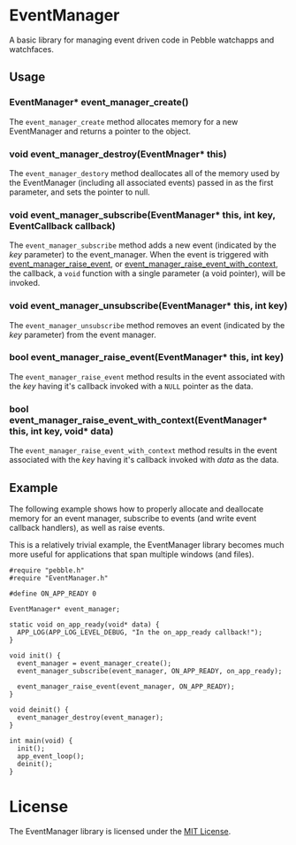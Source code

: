 # EventManager

A basic library for managing event driven code in Pebble watchapps and watchfaces.

## Usage

### EventManager* event_manager_create()

The `event_manager_create` method allocates memory for a new EventManager and returns a pointer to the object.

### void event_manager_destroy(EventMnager* this)

The `event_manager_destory` method deallocates all of the memory used by the EventManager (including all associated events) passed in as the first parameter, and sets the pointer to null.

### void event_manager_subscribe(EventManager* this, int key, EventCallback callback)

The `event_manager_subscribe` method adds a new event (indicated by the *key* parameter) to the event_manager. When the event is triggered with [event_manager_raise_event](#bool-event_manager_raise_eventeventmanager-this-int-key), or [event_manager_raise_event_with_context](#bool-event_manager_raise_event_with_contexteventmanager-this-int-key-void-data), the callback, a `void` function with a single parameter (a void pointer), will be invoked.

### void event_manager_unsubscribe(EventManager* this, int key)

The `event_manager_unsubscribe` method removes an event (indicated by the *key* parameter) from the event manager.

### bool event_manager_raise_event(EventManager* this, int key)
The `event_manager_raise_event` method results in the event associated with the *key* having it's callback invoked with a `NULL` pointer as the data.

### bool event_manager_raise_event_with_context(EventManager* this, int key, void* data)
The `event_manager_raise_event_with_context` method results in the event associated with the *key* having it's callback invoked with *data* as the data.

## Example

The following example shows how to properly allocate and deallocate memory for an event manager, subscribe to events (and write event callback handlers), as well as raise events.

This is a relatively trivial example, the EventManager library becomes much more useful for applications that span multiple windows (and files).

```
#require "pebble.h"
#require "EventManager.h"

#define ON_APP_READY 0

EventManager* event_manager;

static void on_app_ready(void* data) {
  APP_LOG(APP_LOG_LEVEL_DEBUG, "In the on_app_ready callback!");
}

void init() {
  event_manager = event_manager_create();
  event_manager_subscribe(event_manager, ON_APP_READY, on_app_ready);

  event_manager_raise_event(event_manager, ON_APP_READY);
}

void deinit() {
  event_manager_destroy(event_manager);
}

int main(void) {
  init();
  app_event_loop();
  deinit();
}
```

# License

The EventManager library is licensed under the [MIT License](./LICENSE).
